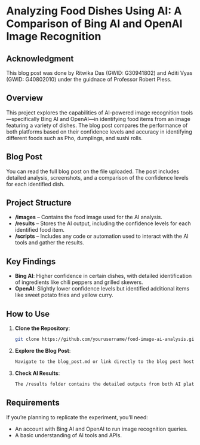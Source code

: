 # Analyzing Food Dishes Using AI: A Comparison of Bing AI and OpenAI Image Recognition

## Acknowledgment 

This blog post was done by Ritwika Das (GWID: G30941802) and Aditi Vyas (GWID: G40802010) under the guidnace of Professor Robert Pless.

## Overview

This project explores the capabilities of AI-powered image recognition tools—specifically Bing AI and OpenAI—in identifying food items from an image featuring a variety of dishes. The blog post compares the performance of both platforms based on their confidence levels and accuracy in identifying different foods such as Pho, dumplings, and sushi rolls.

## Blog Post

You can read the full blog post on the file uploaded. The post includes detailed analysis, screenshots, and a comparison of the confidence levels for each identified dish.

## Project Structure

- **/images** – Contains the food image used for the AI analysis.
- **/results** – Stores the AI output, including the confidence levels for each identified food item.
- **/scripts** – Includes any code or automation used to interact with the AI tools and gather the results.

## Key Findings

- **Bing AI**: Higher confidence in certain dishes, with detailed identification of ingredients like chili peppers and grilled skewers.
- **OpenAI**: Slightly lower confidence levels but identified additional items like sweet potato fries and yellow curry.

## How to Use

1. **Clone the Repository**:  
   ```bash
   git clone https://github.com/yourusername/food-image-ai-analysis.git
2. **Explore the Blog Post**:  
   ```bash
   Navigate to the blog_post.md or link directly to the blog post hosted on GitHub Pages or a blog platform.
3. **Check AI Results**:  
   ```bash
   The /results folder contains the detailed outputs from both AI platforms.
   
## Requirements

If you’re planning to replicate the experiment, you’ll need:

- An account with Bing AI and OpenAI to run image recognition queries.
- A basic understanding of AI tools and APIs.
